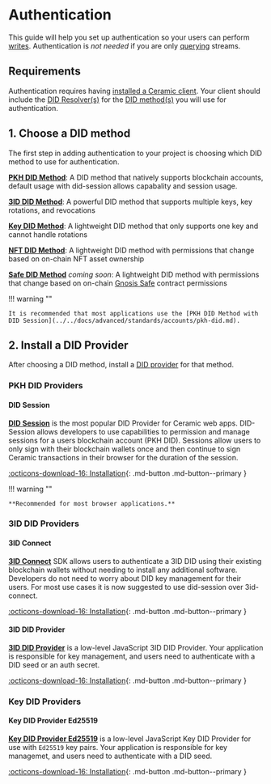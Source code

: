 # Authentication

This guide will help you set up authentication so your users can perform [writes](./writes.md). Authentication is _not needed_ if you are only [querying](./queries.md) streams.

## **Requirements**

Authentication requires having [installed a Ceramic client](./installation.md). Your client should include the [DID Resolver(s)](../../learn/glossary.md#did-resolver) for the [DID method(s)](../../learn/glossary.md#did-methods) you will use for authentication.

## **1. Choose a DID method**

The first step in adding authentication to your project is choosing which DID method to use for authentication.

[**PKH DID Method**](../../docs/advanced/standards/accounts/3id-did.md): A DID method that natively supports blockchain accounts, default usage with did-session allows capabality and session usage.

[**3ID DID Method**](../../docs/advanced/standards/accounts/3id-did.md): A powerful DID method that supports multiple keys, key rotations, and revocations

[**Key DID Method**](../../docs/advanced/standards/accounts/key-did.md): A lightweight DID method that only supports one key and cannot handle rotations

[**NFT DID Method**](../../docs/advanced/standards/accounts/nft-did.md): A lightweight DID method with permissions that change based on on-chain NFT asset ownership

[**Safe DID Method**](../../docs/advanced/standards/accounts/safe-did.md) _coming soon_: A lightweight DID method with permissions that change based on on-chain [Gnosis Safe](https://gnosis-safe.io/) contract permissions

!!! warning ""

    It is recommended that most applications use the [PKH DID Method with DID Session](../../docs/advanced/standards/accounts/pkh-did.md).

## **2. Install a DID Provider**

After choosing a DID method, install a [DID provider](../../learn/glossary.md#did-providers) for that method.

### PKH DID Providers

#### DID Session

[**DID Session**](../../reference/accounts/did-session.md) is the most popular DID Provider for Ceramic web apps. DID-Session allows developers to use capabilities to permission and manage sessions for a users blockchain account (PKH DID). Sessions allow users to only sign with their blockchain wallets once and then continue to sign Ceramic transactions in their browser for the duration of the session. 

[:octicons-download-16: Installation](../../reference/accounts/did-session.md){: .md-button .md-button--primary }

!!! warning ""

    **Recommended for most browser applications.**


### 3ID DID Providers

#### 3ID Connect

[**3ID Connect**](../../docs/advanced/standards/accounts/3id-did.md#3id-connect) SDK allows users to authenticate a 3ID DID using their existing blockchain wallets without needing to install any additional software. Developers do not need to worry about DID key management for their users. For most use cases it is now suggested to use did-session over 3id-connect. 

[:octicons-download-16: Installation](../../reference/accounts/3id-did.md#3id-connect){: .md-button .md-button--primary }

#### 3ID DID Provider

[**3ID DID Provider**](../../docs/advanced/standards/accounts/3id-did.md#3id-did-provider) is a low-level JavaScript 3ID DID Provider. Your application is responsible for key management, and users need to authenticate with a DID seed or an auth secret.

[:octicons-download-16: Installation](../../reference/accounts/3id-did.md#3id-did-provider){: .md-button .md-button--primary }

### Key DID Providers

#### Key DID Provider Ed25519

[**Key DID Provider Ed25519**](../../docs/advanced/standards/accounts/key-did.md#key-did-provider-ed25519) is a low-level JavaScript Key DID Provider for use with `Ed25519` key pairs. Your application is responsible for key managemet, and users need to authenticate with a DID seed.

[:octicons-download-16: Installation](../../reference/accounts/key-did.md#ed25519){: .md-button .md-button--primary }
